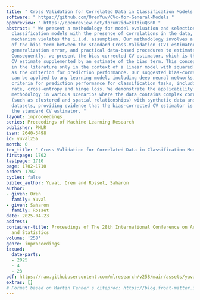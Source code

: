 ```yaml
---
title: " Cross Validation for Correlated Data in Classification Models "
software: " https://github.com/OrenYuv/CVc-for-General-Models "
openreview: " https://openreview.net/forum?id=zkTdiuQSnR "
abstract: " We present a methodology for model evaluation and selection in binary
  classification models with the presence of correlations in the data, where the sampling
  mechanism violates the i.i.d. assumption. Our methodology involves a formulation
  of the bias term between the standard Cross-Validation (CV) estimator and the mean
  generalization error, and practical data-based procedures to estimate this term.
  Consequently, we present the bias-corrected CV estimator, which is the standard
  CV estimate supplemented by an estimate of the bias term. This concept was introduced
  in the literature only in the context of a linear model with squared error loss
  as the criterion for prediction performance. Our suggested bias-corrected CV estimator
  can be applied to any learning model, including deep neural networks, and to standard
  criteria for prediction performance for classification tasks, including misclassification
  rate, cross-entropy and hinge loss. We demonstrate the applicability of the proposed
  methodology in various scenarios where the data contains complex correlation structures
  (such as clustered and spatial relationships) with synthetic data and real-world
  datasets, providing evidence that the bias-corrected CV estimator is better than
  the standard CV estimator. "
layout: inproceedings
series: Proceedings of Machine Learning Research
publisher: PMLR
issn: 2640-3498
id: yuval25a
month: 0
tex_title: " Cross Validation for Correlated Data in Classification Models "
firstpage: 1702
lastpage: 1710
page: 1702-1710
order: 1702
cycles: false
bibtex_author: Yuval, Oren and Rosset, Saharon
author:
- given: Oren
  family: Yuval
- given: Saharon
  family: Rosset
date: 2025-04-23
address:
container-title: Proceedings of The 28th International Conference on Artificial Intelligence
  and Statistics
volume: '258'
genre: inproceedings
issued:
  date-parts:
  - 2025
  - 4
  - 23
pdf: https://raw.githubusercontent.com/mlresearch/v258/main/assets/yuval25a/yuval25a.pdf
extras: []
# Format based on Martin Fenner's citeproc: https://blog.front-matter.io/posts/citeproc-yaml-for-bibliographies/
---
```

